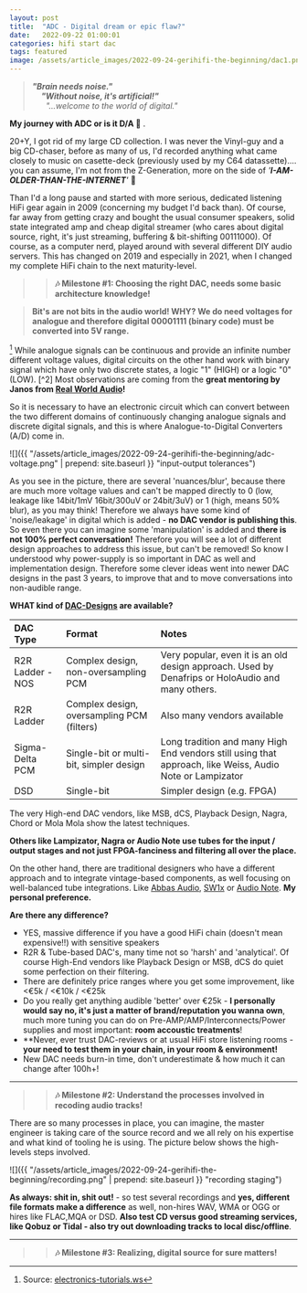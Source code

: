 ```yaml
---
layout: post
title:  "ADC - Digital dream or epic flaw?"
date:   2022-09-22 01:00:01
categories: hifi start dac
tags: featured
image: /assets/article_images/2022-09-24-gerihifi-the-beginning/dac1.png
---
```


>**_"Brain needs noise."_** \
>&nbsp; &nbsp; **_"Without noise, it's artificial!"_** \
>&nbsp; &nbsp; &nbsp; _"...welcome to the world of digital."_

**My journey with ADC or is it D/A :thinking:** .

20+Y, I got rid of my large CD collection. I was never the Vinyl-guy and a big CD-chaser, before as many of us, I'd recorded anything what came closely to music on casette-deck (previously used by my C64 datassette).... you can assume, I'm not from the Z-Generation, more on the side of _'**I-AM-OLDER-THAN-THE-INTERNET**'_ :speak_no_evil:

Than I'd a long pause and started with more serious, dedicated listening HiFi gear again in 2009 (concerning my budget I'd back than). Of course, far away from getting crazy and bought the usual consumer speakers, solid state integrated amp and cheap digital streamer (who cares about digital source, right, it's just streaming, buffering & bit-shifting 00111000). Of course, as a computer nerd, played around with several different DIY audio servers. This has changed on 2019 and especially in 2021, when I changed my complete HiFi chain to the next maturity-level.

>>**:notes: Milestone #1: Choosing the right DAC, needs some basic architecture knowledge!**

>**Bit's are not bits in the audio world! WHY? We do need voltages for analogue and therefore digital 00001111 (binary code) must be converted into 5V range.**

[^1] While analogue signals can be continuous and provide an infinite number different voltage values, digital circuits on the other hand work with binary signal which have only two discrete states, a logic "1" (HIGH) or a logic "0" (LOW). [^2] Most observations are coming from the **great mentoring by Janos from [Real World Audio](/videos/)!**

So it is necessary to have an electronic circuit which can convert between the two different domains of continuously changing analogue signals and discrete digital signals, and this is where Analogue-to-Digital Converters (A/D) come in.

![]({{ "/assets/article_images/2022-09-24-gerihifi-the-beginning/adc-voltage.png" | prepend: site.baseurl }} "input-output tolerances")

As you see in the picture, there are several 'nuances/blur', because there are much more voltage values and  can't be mapped directly to 0 (low, leakage like 14bit/1mV 16bit/300uV or 24bit/3uV) or 1 (high, means 50% blur), as you may think! Therefore we always have some kind of 'noise/leakage' in digital which is added - **no DAC vendor is publishing this**. So even there you can imagine some 'manipulation' is added and **there is not 100% perfect conversation!** Therefore you will see a lot of different design approaches to address this issue, but can't be removed! So know I understood why power-supply is so important in DAC as well and implementation design. Therefore some clever ideas went into newer DAC designs in the past 3 years, to improve that and to move conversations into non-audible range.

**WHAT kind of [DAC-Designs](https://samplerateconverter.com/educational/r2r-ladder-dac-vs-sigma-delta) are available?**

| DAC Type | Format | Notes |
| :--- | :--- | :--- |
| R2R Ladder - NOS | Complex design, non-oversampling PCM | Very popular, even it is an old design approach. Used by Denafrips or HoloAudio and many others. |
| R2R Ladder | Complex design, oversampling PCM (filters) | Also many vendors available  |
| Sigma-Delta PCM | Single-bit or multi-bit, simpler design | Long tradition and many High End vendors still using that approach, like Weiss, Audio Note or Lampizator  |
| DSD | Single-bit | Simpler design (e.g. FPGA) | initially introduced by SACD, can be native edited without interm. conversation |

The very High-end DAC vendors, like MSB, dCS, Playback Design, Nagra, Chord or Mola Mola show the latest techniques.

**Others like Lampizator, Nagra or Audio Note use tubes for the input / output stages and not just FPGA-fanciness and filtering all over the place.**

On the other hand, there are traditional designers who have a different approach and to integrate vintage-based components, as well focusing on well-balanced tube integrations. Like [Abbas Audio](https://www.abbasaudio.com/), [SW1x](https://sw1xad.co.uk/) or [Audio Note](https://www.audionote.co.uk/dacs). **My personal preference.**


**Are there any difference?**

- YES, massive difference if you have a good HiFi chain (doesn't mean expensive!!) with sensitive speakers
- R2R & Tube-based DAC's, many time not so 'harsh' and 'analytical'. Of course High-End vendors like Playback Design or MSB, dCS do quiet some perfection on their filtering.
- There are definitely price ranges where you get some improvement, like <€5k / <€10k / <€25k
- Do you really get anything audible 'better' over €25k - **I personally would say no, it's just a matter of brand/reputation you wanna own**, much more tuning you can do on Pre-AMP/AMP/Interconnects/Power supplies and most important: **room accoustic treatments**!
- **Never, ever trust DAC-reviews or at usual HiFi store listening rooms - **your need to test them in your chain, in your room & environment!**
- New DAC needs burn-in time, don't underestimate & how much it can change after 100h+!

---

>>**:notes: Milestone #2: Understand the processes involved in recoding audio tracks!**

There are so many processes in place, you can imagine, the master engineer is taking care of the source record and we all rely on his expertise and what kind of tooling he is using. The picture below shows the high-levels steps involved.

![]({{ "/assets/article_images/2022-09-24-gerihifi-the-beginning/recording.png" | prepend: site.baseurl }} "recording staging")

**As always: shit in, shit out!** - so test several recordings and **yes, different file formats make a difference** as well,  non-hires WAV, WMA or OGG or hires like FLAC,MQA or DSD. **Also test CD versus good streaming services, like Qobuz or Tidal - also try out downloading tracks to local disc/offline**.

---

>>**:notes: Milestone #3: Realizing, digital source for sure matters!**


[^1]: Source: [electronics-tutorials.ws](https://www.electronics-tutorials.ws/combination/analogue-to-digital-converter.html)